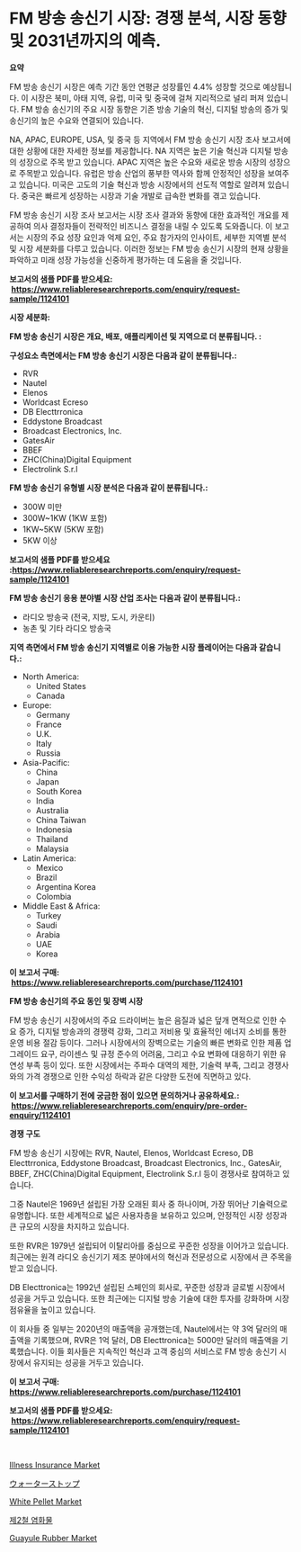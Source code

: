 <p><h1>FM 방송 송신기 시장: 경쟁 분석, 시장 동향 및 2031년까지의 예측.</h1></p><p><strong>요약</strong></p>
<p><p>FM 방송 송신기 시장은 예측 기간 동안 연평균 성장률인 4.4% 성장할 것으로 예상됩니다. 이 시장은 북미, 아태 지역, 유럽, 미국 및 중국에 걸쳐 지리적으로 널리 퍼져 있습니다. FM 방송 송신기의 주요 시장 동향은 기존 방송 기술의 혁신, 디지털 방송의 증가 및 송신기의 높은 수요와 연결되어 있습니다.</p><p>NA, APAC, EUROPE, USA, 및 중국 등 지역에서 FM 방송 송신기 시장 조사 보고서에 대한 상황에 대한 자세한 정보를 제공합니다. NA 지역은 높은 기술 혁신과 디지털 방송의 성장으로 주목 받고 있습니다. APAC 지역은 높은 수요와 새로운 방송 시장의 성장으로 주목받고 있습니다. 유럽은 방송 산업의 풍부한 역사와 함께 안정적인 성장을 보여주고 있습니다. 미국은 고도의 기술 혁신과 방송 시장에서의 선도적 역할로 알려져 있습니다. 중국은 빠르게 성장하는 시장과 기술 개발로 급속한 변화를 겪고 있습니다.</p><p>FM 방송 송신기 시장 조사 보고서는 시장 조사 결과와 동향에 대한 효과적인 개요를 제공하여 의사 결정자들이 전략적인 비즈니스 결정을 내릴 수 있도록 도와줍니다. 이 보고서는 시장의 주요 성장 요인과 억제 요인, 주요 참가자의 인사이트, 세부한 지역별 분석 및 시장 세분화를 다루고 있습니다. 이러한 정보는 FM 방송 송신기 시장의 현재 상황을 파악하고 미래 성장 가능성을 신중하게 평가하는 데 도움을 줄 것입니다.</p></p>
<p><strong>보고서의 샘플 PDF를 받으세요: &nbsp;<a href="https://www.reliableresearchreports.com/enquiry/request-sample/1124101">https://www.reliableresearchreports.com/enquiry/request-sample/1124101</a></strong></p>
<p><strong>시장 세분화:</strong></p>
<p><strong> FM 방송 송신기 시장은 개요, 배포, 애플리케이션 및 지역으로 더 분류됩니다. :</strong></p>
<p><strong>구성요소 측면에서는 FM 방송 송신기 시장은 다음과 같이 분류됩니다.:</strong></p>
<p><ul><li>RVR</li><li>Nautel</li><li>Elenos</li><li>Worldcast Ecreso</li><li>DB Electtrronica</li><li>Eddystone Broadcast</li><li>Broadcast Electronics, Inc.</li><li>GatesAir</li><li>BBEF</li><li>ZHC(China)Digital Equipment</li><li>Electrolink S.r.l</li></ul></p>
<p><strong> FM 방송 송신기 유형별 시장 분석은 다음과 같이 분류됩니다.:</strong></p>
<p><ul><li>300W 미만</li><li>300W~1KW (1KW 포함)</li><li>1KW~5KW (5KW 포함)</li><li>5KW 이상</li></ul></p>
<p><strong>보고서의 샘플 PDF를 받으세요 :<a href="https://www.reliableresearchreports.com/enquiry/request-sample/1124101">https://www.reliableresearchreports.com/enquiry/request-sample/1124101</a></strong></p>
<p><strong> FM 방송 송신기 응용 분야별 시장 산업 조사는 다음과 같이 분류됩니다.:</strong></p>
<p><ul><li>라디오 방송국 (전국, 지방, 도시, 카운티)</li><li>농촌 및 기타 라디오 방송국</li></ul></p>
<p><strong>지역 측면에서 FM 방송 송신기 지역별로 이용 가능한 시장 플레이어는 다음과 같습니다.:</strong></p>
<p><ul>
    <li>
        North America:
        <ul>
            <li>United States</li>
            <li>Canada</li>
        </ul>
    </li>
    <li>
        Europe:
        <ul>
            <li>Germany</li>
            <li>France</li>
            <li>U.K.</li>
            <li>Italy</li>
            <li>Russia</li>
        </ul>
    </li>
    <li>
        Asia-Pacific:
        <ul>
            <li>China</li>
            <li>Japan</li>
            <li>South Korea</li>
            <li>India</li>
            <li>Australia</li>
            <li>China Taiwan</li>
            <li>Indonesia</li>
            <li>Thailand</li>
            <li>Malaysia</li>
        </ul>
    </li>
    <li>
        Latin America:
        <ul>
            <li>Mexico</li>
            <li>Brazil</li>
            <li>Argentina Korea</li>
            <li>Colombia</li>
        </ul>
    </li>
    <li>
        Middle East & Africa:
        <ul>
            <li>Turkey</li>
            <li>Saudi</li>
            <li>Arabia</li>
            <li>UAE</li>
            <li>Korea</li>
        </ul>
    </li>
    </ul></p>
<p><strong>이 보고서 구매: &nbsp;<a href="https://www.reliableresearchreports.com/purchase/1124101">https://www.reliableresearchreports.com/purchase/1124101</a></strong></p>
<p><strong>FM 방송 송신기의 주요 동인 및 장벽 시장</strong></p>
<p><p>FM 방송 송신기 시장에서의 주요 드라이버는 높은 음질과 넓은 덮개 면적으로 인한 수요 증가, 디지털 방송과의 경쟁력 강화, 그리고 저비용 및 효율적인 에너지 소비를 통한 운영 비용 절감 등이다. 그러나 시장에서의 장벽으로는 기술의 빠른 변화로 인한 제품 업그레이드 요구, 라이센스 및 규정 준수의 어려움, 그리고 수요 변화에 대응하기 위한 유연성 부족 등이 있다. 또한 시장에서는 주파수 대역의 제한, 기술력 부족, 그리고 경쟁사와의 가격 경쟁으로 인한 수익성 하락과 같은 다양한 도전에 직면하고 있다.</p></p>
<p><strong>이 보고서를 구매하기 전에 궁금한 점이 있으면 문의하거나 공유하세요.: &nbsp;<a href="https://www.reliableresearchreports.com/enquiry/pre-order-enquiry/1124101">https://www.reliableresearchreports.com/enquiry/pre-order-enquiry/1124101</a></strong></p>
<p><strong>경쟁 구도</strong></p>
<p><p>FM 방송 송신기 시장에는 RVR, Nautel, Elenos, Worldcast Ecreso, DB Electtrronica, Eddystone Broadcast, Broadcast Electronics, Inc., GatesAir, BBEF, ZHC(China)Digital Equipment, Electrolink S.r.l 등이 경쟁사로 참여하고 있습니다. </p><p>그중 Nautel은 1969년 설립된 가장 오래된 회사 중 하나이며, 가장 뛰어난 기술력으로 유명합니다. 또한 세계적으로 넓은 사용자층을 보유하고 있으며, 안정적인 시장 성장과 큰 규모의 시장을 차지하고 있습니다. </p><p>또한 RVR은 1979년 설립되어 이탈리아를 중심으로 꾸준한 성장을 이어가고 있습니다. 최근에는 원격 라디오 송신기기 제조 분야에서의 혁신과 전문성으로 시장에서 큰 주목을 받고 있습니다. </p><p>DB Electtronica는 1992년 설립된 스페인의 회사로, 꾸준한 성장과 글로벌 시장에서 성공을 거두고 있습니다. 또한 최근에는 디지털 방송 기술에 대한 투자를 강화하며 시장 점유율을 높이고 있습니다. </p><p>이 회사들 중 일부는 2020년의 매출액을 공개했는데, Nautel에서는 약 3억 달러의 매출액을 기록했으며, RVR은 1억 달러, DB Electtronica는 5000만 달러의 매출액을 기록했습니다. 이들 회사들은 지속적인 혁신과 고객 중심의 서비스로 FM 방송 송신기 시장에서 유지되는 성공을 거두고 있습니다.</p></p>
<p><strong>이 보고서 구매: &nbsp; <a href="https://www.reliableresearchreports.com/purchase/1124101">https://www.reliableresearchreports.com/purchase/1124101</a></strong></p>
<p><strong>보고서의 샘플 PDF를 받으세요: &nbsp;<a href="https://www.reliableresearchreports.com/enquiry/request-sample/1124101">https://www.reliableresearchreports.com/enquiry/request-sample/1124101</a></strong><strong></strong></p>
<p>&nbsp;</p>
<p><p><a href="https://issuu.com/reportprime-2/docs/illness-insurance-market-size-2030.pptx">Illness Insurance Market</a></p><p><a href="https://github.com/adcxff01450218/Market-Research-Report-List-1/blob/main/1679435190042.md">ウォーターストップ</a></p><p><a href="https://github.com/PeterParrish5/Market-Research-Report-List-3/blob/main/white-pellet-market.md">White Pellet Market</a></p><p><a href="https://github.com/trmesnao7959541/Market-Research-Report-List-1/blob/main/1271764189916.md">제2철 염화물</a></p><p><a href="https://github.com/jhcraigie/Market-Research-Report-List-2/blob/main/guayule-rubber-market.md">Guayule Rubber Market</a></p></p>